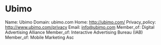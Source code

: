 
# Ubimo

Name: Ubimo
Domain: ubimo.com
Home: http://ubimo.com/
Privacy_policy: http://www.ubimo.com/privacy
Email: info@ubimo.com
Member_of: Digital Advertising Alliance
Member_of: Interactive Advertising Bureau (IAB)
Member_of: Mobile Marketing Asc
